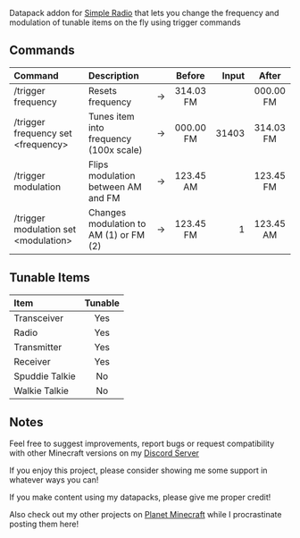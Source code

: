 Datapack addon for [Simple Radio](https://modrinth.com/mod/simple-radio/) that lets you change the frequency and modulation of tunable items on the fly using trigger commands

## Commands

| Command                                | Description                            |   | Before    | Input | After     |
| :-                                     | :-                                     | - | :-:       | -:    | :-:       |
| /trigger frequency                     | Resets frequency                       | → | 314.03 FM |       | 000.00 FM |
| /trigger frequency set \<frequency\>   | Tunes item into frequency (100x scale) | → | 000.00 FM | 31403 | 314.03 FM |
| /trigger modulation                    | Flips modulation between AM and FM     | → | 123.45 AM |       | 123.45 FM |
| /trigger modulation set \<modulation\> | Changes modulation to AM (1) or FM (2) | → | 123.45 FM |     1 | 123.45 AM |

## Tunable Items

| Item | Tunable |
| :--- | :---: |
| Transceiver | Yes |
| Radio | Yes |
| Transmitter | Yes |
| Receiver | Yes |
| Spuddie Talkie | No |
| Walkie Talkie | No |

## Notes

Feel free to suggest improvements, report bugs or request compatibility with other Minecraft versions on my [Discord Server](https://discord.com/invite/JsrG8EDdnZ)

If you enjoy this project, please consider showing me some support in whatever ways you can!

If you make content using my datapacks, please give me proper credit!

Also check out my other projects on [Planet Minecraft](https://www.planetminecraft.com/member/b1bu/) while I procrastinate posting them here!